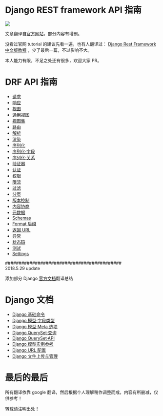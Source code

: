 # Django REST framework API 指南

![](http://www.django-rest-framework.org/img/logo.png)


文章翻译自[官方网站](http://www.django-rest-framework.org/)，部分内容有增删。

没看过官网 tutorial 的建议先看一遍，也有人翻译过： [Django Rest Framework 中文版教程](https://www.gitbook.com/book/whatwewant/django-rest-framework-tutorial-cn/details) ，少了最后一篇，不过影响不大。

本人能力有限，不足之处还有很多，欢迎大家 PR。


# DRF API 指南
  - [请求](http://drf.jiuyou.info/#/drf/requests.md)  
  - [响应](http://drf.jiuyou.info/#/drf/responses.md)  
  - [视图](http://drf.jiuyou.info/#/drf/views.md)  
  - [通用视图](http://drf.jiuyou.info/#/drf/genericviews.md)  
  - [视图集](http://drf.jiuyou.info/#/drf/viewsets.md)  
  - [路由](http://drf.jiuyou.info/#/drf/routers.md)  
  - [解析](http://drf.jiuyou.info/#/drf/parsers.md)  
  - [渲染](http://drf.jiuyou.info/#/drf/renderers.md)  
  - [序列化](http://drf.jiuyou.info/#/drf/serializers.md)  
  - [序列化·字段](http://drf.jiuyou.info/#/drf/fields.md)  
  - [序列化·关系](http://drf.jiuyou.info/#/drf/relations.md)  
  - [验证器](http://drf.jiuyou.info/#/drf/validators.md)  
  - [认证](http://drf.jiuyou.info/#/drf/authentication.md)  
  - [权限](http://drf.jiuyou.info/#/drf/permissions.md)  
  - [限流](http://drf.jiuyou.info/#/drf/throttling.md)  
  - [过滤](http://drf.jiuyou.info/#/drf/filtering.md)  
  - [分页](http://drf.jiuyou.info/#/drf/pagination.md)  
  - [版本控制](http://drf.jiuyou.info/#/drf/versioning.md)  
  - [内容协商](http://drf.jiuyou.info/#/drf/content-negotiation.md)  
  - [元数据](http://drf.jiuyou.info/#/drf/metadata.md)  
  - [Schemas](http://drf.jiuyou.info/#/drf/schemas.md)  
  - [Format 后缀](http://drf.jiuyou.info/#/drf/format-suffixes.md)  
  - [返回 URL](http://drf.jiuyou.info/#/drf/reverse.md)  
  - [异常](http://drf.jiuyou.info/#/drf/exceptions.md)  
  - [状态码](http://drf.jiuyou.info/#/drf/status-codes.md)  
  - [测试](http://drf.jiuyou.info/#/drf/testing.md)  
  - [Settings](http://drf.jiuyou.info/#/drf/settings.md)  

###########################################  
2018.5.29 update

添加部分 Django [官方文档](https://docs.djangoproject.com/en/2.0/)翻译总结

# Django 文档
  - [Django 基础命令](http://drf.jiuyou.info/#/django/django命令.md)
  - [Django 模型·字段类型](http://drf.jiuyou.info/#/django/django模型字段类型.md)
  - [Django 模型·Meta 选项](http://drf.jiuyou.info/#/django/djangoMeta选项.md)
  - [Django QuerySet·查询](http://drf.jiuyou.info/#/django/django查询.md)
  - [Django QuerySet·API](http://drf.jiuyou.info/#/django/djangoquerysetapi.md)
  - [Django 模型实例参考](http://drf.jiuyou.info/#/django/django模型实例参考.md)
  - [Django URL 配置](http://drf.jiuyou.info/#/django/djangourlconf.md)
  - [Django 文件上传与管理](http://drf.jiuyou.info/#/django/djangofileuploads.md)


# 最后的最后

所有翻译依靠 google 翻译，然后根据个人理解稍作调整而成，内容有所删减，仅供参考！

转载请注明出处！